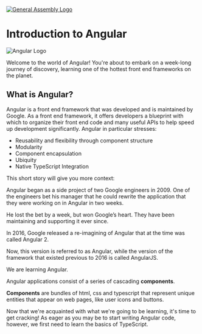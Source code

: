 [![General Assembly Logo](https://camo.githubusercontent.com/1a91b05b8f4d44b5bbfb83abac2b0996d8e26c92/687474703a2f2f692e696d6775722e636f6d2f6b6538555354712e706e67)](https://generalassemb.ly/education/web-development-immersive)

# Introduction to Angular

![Angular Logo](http://mbtcheck.com/v2/wp-content/uploads/2016/08/angular.png)

Welcome to the world of Angular! You're about to embark on a week-long journey of discovery, learning one of the hottest front end frameworks on the planet.

## What is Angular?

Angular is a front end framework that was developed and is maintained by Google. As a front end framework, it offers developers a blueprint with which to organize their front end code and many useful APIs to help speed up development significantly. Angular in particular stresses:

- Reusability and flexibility through component structure
- Modularity
- Component encapsulation
- Ubiquity
- Native TypeScript Integration

This short story will give you more context:

Angular began as a side project of two Google engineers in 2009. One of the engineers bet his manager that he could rewrite the application that they were working on in Angular in two weeks.

He lost the bet by a week, but won Google’s heart. They have been maintaining and supporting it ever since.

In 2016, Google released a re-imagining of Angular that at the time was called Angular 2. 

Now, this version is referred to as Angular, 
while the version of the framework that existed previous to 2016 is called AngularJS. 

We are learning Angular.

Angular applications consist of a series of cascading **components**.

**Components** are bundles of html, css and typescript that represent unique entities that appear on web pages, like user icons and buttons.

Now that we're acquainted with what we're going to be learning, it's time to get cracking! As eager as you may be to start writing Angular code, however, we first need to learn the basics of TypeScript.